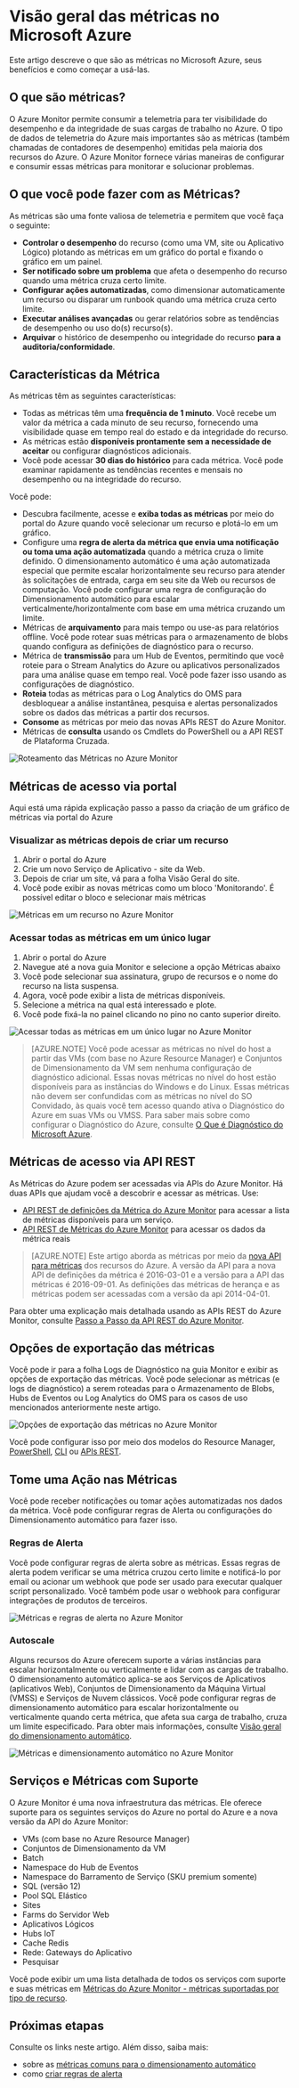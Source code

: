 <properties
	pageTitle="Visão geral das métricas no Microsoft Azure | Microsoft Azure"
	description="Visão geral das métricas e seus usos no Microsoft Azure"
	authors="kamathashwin"
	manager=""
	editor=""
	services="monitoring-and-diagnostics"
	documentationCenter="monitoring-and-diagnostics"/>

<tags
	ms.service="monitoring-and-diagnostics"
	ms.workload="na"
	ms.tgt_pltfrm="na"
	ms.devlang="na"
	ms.topic="article"
	ms.date="09/26/2016"
	ms.author="ashwink"/>

# Visão geral das métricas no Microsoft Azure 

Este artigo descreve o que são as métricas no Microsoft Azure, seus benefícios e como começar a usá-las.

## O que são métricas?

O Azure Monitor permite consumir a telemetria para ter visibilidade do desempenho e da integridade de suas cargas de trabalho no Azure. O tipo de dados de telemetria do Azure mais importantes são as métricas (também chamadas de contadores de desempenho) emitidas pela maioria dos recursos do Azure. O Azure Monitor fornece várias maneiras de configurar e consumir essas métricas para monitorar e solucionar problemas.


## O que você pode fazer com as Métricas?

As métricas são uma fonte valiosa de telemetria e permitem que você faça o seguinte:

- **Controlar o desempenho** do recurso (como uma VM, site ou Aplicativo Lógico) plotando as métricas em um gráfico do portal e fixando o gráfico em um painel.
- **Ser notificado sobre um problema** que afeta o desempenho do recurso quando uma métrica cruza certo limite.
- **Configurar ações automatizadas**, como dimensionar automaticamente um recurso ou disparar um runbook quando uma métrica cruza certo limite.
- **Executar análises avançadas** ou gerar relatórios sobre as tendências de desempenho ou uso do(s) recurso(s).
- **Arquivar** o histórico de desempenho ou integridade do recurso **para a auditoria/conformidade**.

##  Características da Métrica
As métricas têm as seguintes características:

- Todas as métricas têm uma **frequência de 1 minuto**. Você recebe um valor da métrica a cada minuto de seu recurso, fornecendo uma visibilidade quase em tempo real do estado e da integridade do recurso.
- As métricas estão **disponíveis prontamente sem a necessidade de aceitar** ou configurar diagnósticos adicionais.
- Você pode acessar **30 dias do histórico** para cada métrica. Você pode examinar rapidamente as tendências recentes e mensais no desempenho ou na integridade do recurso.

Você pode:

- Descubra facilmente, acesse e **exiba todas as métricas** por meio do portal do Azure quando você selecionar um recurso e plotá-lo em um gráfico.
- Configure uma **regra de alerta da métrica que envia uma notificação ou toma uma ação automatizada** quando a métrica cruza o limite definido. O dimensionamento automático é uma ação automatizada especial que permite escalar horizontalmente seu recurso para atender às solicitações de entrada, carga em seu site da Web ou recursos de computação. Você pode configurar uma regra de configuração do Dimensionamento automático para escalar verticalmente/horizontalmente com base em uma métrica cruzando um limite.
- Métricas de **arquivamento** para mais tempo ou use-as para relatórios offline. Você pode rotear suas métricas para o armazenamento de blobs quando configura as definições de diagnóstico para o recurso.
- Métrica de **transmissão** para um Hub de Eventos, permitindo que você roteie para o Stream Analytics do Azure ou aplicativos personalizados para uma análise quase em tempo real. Você pode fazer isso usando as configurações de diagnóstico.
- **Roteia** todas as métricas para o Log Analytics do OMS para desbloquear a análise instantânea, pesquisa e alertas personalizados sobre os dados das métricas a partir dos recursos.
- **Consome** as métricas por meio das novas APIs REST do Azure Monitor.
- Métricas de **consulta** usando os Cmdlets do PowerShell ou a API REST de Plataforma Cruzada.

 ![Roteamento das Métricas no Azure Monitor](./media/monitoring-overview-metrics/MetricsOverview0.png)

## Métricas de acesso via portal
Aqui está uma rápida explicação passo a passo da criação de um gráfico de métricas via portal do Azure

### Visualizar as métricas depois de criar um recurso
1. Abrir o portal do Azure
2. Crie um novo Serviço de Aplicativo - site da Web.
3. Depois de criar um site, vá para a folha Visão Geral do site.
4. Você pode exibir as novas métricas como um bloco 'Monitorando'. É possível editar o bloco e selecionar mais métricas

 ![Métricas em um recurso no Azure Monitor](./media/monitoring-overview-metrics/MetricsOverview1.png)

### Acessar todas as métricas em um único lugar
1. Abrir o portal do Azure
2. Navegue até a nova guia Monitor e selecione a opção Métricas abaixo
3. Você pode selecionar sua assinatura, grupo de recursos e o nome do recurso na lista suspensa.
4. Agora, você pode exibir a lista de métricas disponíveis.
5. Selecione a métrica na qual está interessado e plote.
6. Você pode fixá-la no painel clicando no pino no canto superior direito.

 ![Acessar todas as métricas em um único lugar no Azure Monitor](./media/monitoring-overview-metrics/MetricsOverview2.png)


>[AZURE.NOTE] Você pode acessar as métricas no nível do host a partir das VMs (com base no Azure Resource Manager) e Conjuntos de Dimensionamento da VM sem nenhuma configuração de diagnóstico adicional. Essas novas métricas no nível do host estão disponíveis para as instâncias do Windows e do Linux. Essas métricas não devem ser confundidas com as métricas no nível do SO Convidado, às quais você tem acesso quando ativa o Diagnóstico do Azure em suas VMs ou VMSS. Para saber mais sobre como configurar o Diagnóstico do Azure, consulte [O Que é Diagnóstico do Microsoft Azure](../azure-diagnostics.md).

## Métricas de acesso via API REST
As Métricas do Azure podem ser acessadas via APIs do Azure Monitor. Há duas APIs que ajudam você a descobrir e acessar as métricas. Use:

- [API REST de definições da Métrica do Azure Monitor](https://msdn.microsoft.com/library/mt743621.aspx) para acessar a lista de métricas disponíveis para um serviço.
- [API REST de Métricas do Azure Monitor](https://msdn.microsoft.com/library/mt743622.aspx) para acessar os dados da métrica reais

>[AZURE.NOTE] Este artigo aborda as métricas por meio da [nova API para métricas](https://msdn.microsoft.com/library/dn931930.aspx) dos recursos do Azure. A versão da API para a nova API de definições da métrica é 2016-03-01 e a versão para a API das métricas é 2016-09-01. As definições das métricas de herança e as métricas podem ser acessadas com a versão da api 2014-04-01.

Para obter uma explicação mais detalhada usando as APIs REST do Azure Monitor, consulte [Passo a Passo da API REST do Azure Monitor](monitoring-rest-api-walkthrough.md).

## Opções de exportação das métricas
Você pode ir para a folha Logs de Diagnóstico na guia Monitor e exibir as opções de exportação das métricas. Você pode selecionar as métricas (e logs de diagnóstico) a serem roteadas para o Armazenamento de Blobs, Hubs de Eventos ou Log Analytics do OMS para os casos de uso mencionados anteriormente neste artigo.

 ![Opções de exportação das métricas no Azure Monitor](./media/monitoring-overview-metrics/MetricsOverview3.png)

Você pode configurar isso por meio dos modelos do Resource Manager, [PowerShell](insights-powershell-samples.md), [CLI](insights-cli-samples.md) ou [APIs REST](https://msdn.microsoft.com/library/dn931943.aspx).

## Tome uma Ação nas Métricas
Você pode receber notificações ou tomar ações automatizadas nos dados da métrica. Você pode configurar regras de Alerta ou configurações do Dimensionamento automático para fazer isso.

### Regras de Alerta
Você pode configurar regras de alerta sobre as métricas. Essas regras de alerta podem verificar se uma métrica cruzou certo limite e notificá-lo por email ou acionar um webhook que pode ser usado para executar qualquer script personalizado. Você também pode usar o webhook para configurar integrações de produtos de terceiros.

 ![Métricas e regras de alerta no Azure Monitor](./media/monitoring-overview-metrics/MetricsOverview4.png)

### Autoscale
Alguns recursos do Azure oferecem suporte a várias instâncias para escalar horizontalmente ou verticalmente e lidar com as cargas de trabalho. O dimensionamento automático aplica-se aos Serviços de Aplicativos (aplicativos Web), Conjuntos de Dimensionamento da Máquina Virtual (VMSS) e Serviços de Nuvem clássicos. Você pode configurar regras de dimensionamento automático para escalar horizontalmente ou verticalmente quando certa métrica, que afeta sua carga de trabalho, cruza um limite especificado. Para obter mais informações, consulte [Visão geral do dimensionamento automático](monitoring-overview-autoscale.md).

 ![Métricas e dimensionamento automático no Azure Monitor](./media/monitoring-overview-metrics/MetricsOverview5.png)

## Serviços e Métricas com Suporte
O Azure Monitor é uma nova infraestrutura das métricas. Ele oferece suporte para os seguintes serviços do Azure no portal do Azure e a nova versão da API do Azure Monitor:

- VMs (com base no Azure Resource Manager)
- Conjuntos de Dimensionamento da VM
- Batch
- Namespace do Hub de Eventos
- Namespace do Barramento de Serviço (SKU premium somente)
- SQL (versão 12)
- Pool SQL Elástico
- Sites
- Farms do Servidor Web
- Aplicativos Lógicos
- Hubs IoT
- Cache Redis
- Rede: Gateways do Aplicativo
- Pesquisar

Você pode exibir um uma lista detalhada de todos os serviços com suporte e suas métricas em [Métricas do Azure Monitor - métricas suportadas por tipo de recurso](monitoring-supported-metrics.md).


## Próximas etapas

Consulte os links neste artigo. Além disso, saiba mais:

- sobre as [métricas comuns para o dimensionamento automático](insights-autoscale-common-metrics.md)
- como [criar regras de alerta](insights-alerts-portal.md)

<!---HONumber=AcomDC_0928_2016-->